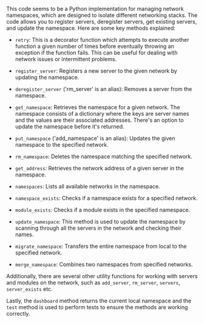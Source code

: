 This code seems to be a Python implementation for managing network namespaces, which are designed to isolate different networking stacks. The code allows you to register servers, deregister servers, get existing servers, and update the namespace. 
Here are some key methods explained:

- `retry`: This is a decorator function which attempts to execute another function a given number of times before eventually throwing an exception if the function fails. This can be useful for dealing with network issues or intermittent problems.
  
- `register_server`: Registers a new server to the given network by updating the namespace.

- `deregister_server` ('rm_server' is an alias): Removes a server from the namespace.

- `get_namespace`: Retrieves the namespace for a given network. The namespace consists of a dictionary where the keys are server names and the values are their associated addresses. There's an option to update the namespace before it's returned.

- `put_namespace` ('add_namespace' is an alias): Updates the given namespace to the specified network.

- `rm_namespace`: Deletes the namespace matching the specified network.

- `get_address`: Retrieves the network address of a given server in the namespace.

- `namespaces`: Lists all available networks in the namespace.

- `namespace_exists`: Checks if a namespace exists for a specified network.

- `module_exists`: Checks if a module exists in the specified namespace.

- `update_namespace`: This method is used to update the namespace by scanning through all the servers in the network and checking their names.

- `migrate_namespace`: Transfers the entire namespace from local to the specified network.

- `merge_namespace`: Combines two namespaces from specified networks.

Additionally, there are several other utility functions for working with servers and modules on the network, such as `add_server`, `rm_server`, `servers`, `server_exists` etc.

Lastly, the `dashboard` method returns the current local namespace and the `test` method is used to perform tests to ensure the methods are working correctly.